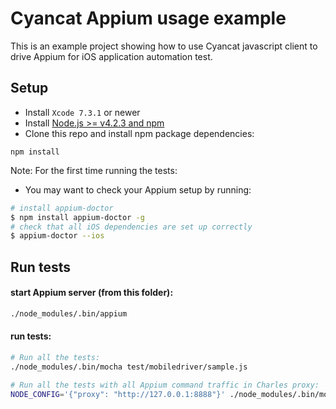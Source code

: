 # Cyancat Appium usage example

This is an example project showing how to use Cyancat javascript client to drive Appium for iOS application automation test.


## Setup

* Install `Xcode 7.3.1` or newer
* Install [Node.js >= v4.2.3 and npm](http://nodejs.org/)
* Clone this repo and install npm package dependencies:
```
npm install
```

Note: For the first time running the tests:

* You may want to check your Appium setup by running:

```bash
# install appium-doctor
$ npm install appium-doctor -g
# check that all iOS dependencies are set up correctly
$ appium-doctor --ios
```

## Run tests

#### start Appium server (from this folder):

```bash
./node_modules/.bin/appium
```

#### run tests:
```bash
# Run all the tests:
./node_modules/.bin/mocha test/mobiledriver/sample.js

# Run all the tests with all Appium command traffic in Charles proxy:
NODE_CONFIG='{"proxy": "http://127.0.0.1:8888"}' ./node_modules/.bin/mocha test/mobiledriver/sample.js
```

